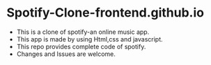 # Spotify-Clone-frontend.github.io

- This is a clone of spotify-an online music app.
- This app is made by using Html,css and javascript.
- This repo provides complete code of spotify.
- Changes and Issues are welcome.
